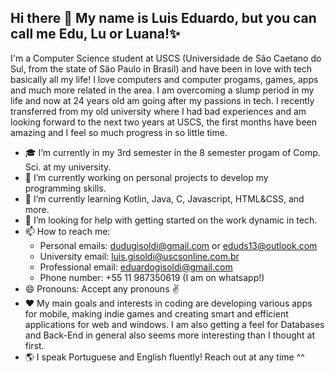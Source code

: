 ## Hi there 👋 My name is Luis Eduardo, but you can call me Edu, Lu or Luana!✨

I'm a Computer Science student at USCS (Universidade de São Caetano do Sul, from the state of São Paulo in Brasil) and have been in love with tech basically all my life! I love computers and computer progams, games, apps and much more related in the area. I am overcoming a slump period in my life and now at 24 years old am going after my passions in tech. I recently transferred from my old university where I had bad experiences and am looking forward to the next two years at USCS, the first months have been amazing and I feel so much progress in so little time.

- 🎓 I’m currently in my 3rd semester in the 8 semester progam of Comp. Sci. at my university.
- 🔭 I’m currently working on personal projects to develop my programming skills.
- 🌱 I’m currently learning Kotlin, Java, C, Javascript, HTML&CSS, and more.
- 🤔 I’m looking for help with getting started on the work dynamic in tech.
- 📫 How to reach me:
  -  Personal emails: dudugisoldi@gmail.com or eduds13@outlook.com
  -  University email: luis.gisoldi@uscsonline.com.br
  -  Professional email: eduardogisoldi@gmail.com
  -  Phone number: +55 11 987350619 (I am on whatsapp!)
- 😄 Pronouns: Accept any pronouns ✌️
- ❤️ My main goals and interests in coding are developing various apps for mobile, making indie games and creating smart and efficient applications for web and windows. I am also getting a feel for Databases and Back-End in general also seems more interesting than I thought at first.
- 🌎 I speak Portuguese and English fluently! Reach out at any time ^^

